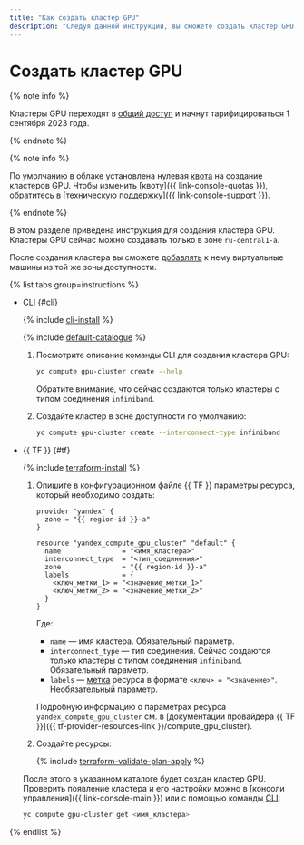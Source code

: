 ```yaml
---
title: "Как создать кластер GPU"
description: "Следуя данной инструкции, вы сможете создать кластер GPU."
---
```


# Создать кластер GPU

{% note info %}

Кластеры GPU переходят в [общий доступ](../../../overview/concepts/launch-stages.md) и начнут тарифицироваться 1 сентября 2023 года.

{% endnote %}

{% note info %}

По умолчанию в облаке установлена нулевая [квота](../../concepts/limits.md#compute-quotas) на создание кластеров GPU. Чтобы изменить [квоту]({{ link-console-quotas }}), обратитесь в [техническую поддержку]({{ link-console-support }}).

{% endnote %}

В этом разделе приведена инструкция для создания кластера GPU. Кластеры GPU сейчас можно создавать только в зоне `ru-central1-a`.

После создания кластера вы сможете [добавлять](gpu-add-to-cluster.md) к нему виртуальные машины из той же зоны доступности.

{% list tabs group=instructions %}

- CLI {#cli}

  {% include [cli-install](../../../_includes/cli-install.md) %}

  {% include [default-catalogue](../../../_includes/default-catalogue.md) %}

  1. Посмотрите описание команды CLI для создания кластера GPU:

      ```bash
      yc compute gpu-cluster create --help
      ```
      
     Обратите внимание, что сейчас создаются только кластеры с типом соединения `infiniband`.

  1. Создайте кластер в зоне доступности по умолчанию:
      
      ```bash
      yc compute gpu-cluster create --interconnect-type infiniband
      ```

- {{ TF }} {#tf}

  {% include [terraform-install](../../../_includes/terraform-install.md) %}
  
  1. Опишите в конфигурационном файле {{ TF }} параметры ресурса, который необходимо создать:

          
      ```hcl
      provider "yandex" {
        zone = "{{ region-id }}-a"
      }

      resource "yandex_compute_gpu_cluster" "default" {
        name               = "<имя_кластера>"
        interconnect_type  = "<тип_соединения>"
        zone               = "{{ region-id }}-a"
        labels             = {
          <ключ_метки_1> = "<значение_метки_1>"
          <ключ_метки_2> = "<значение_метки_2>"
        }
      }
      ```



      Где:

      * `name` — имя кластера. Обязательный параметр.
      * `interconnect_type` — тип соединения. Сейчас создаются только кластеры с типом соединения `infiniband`. Обязательный параметр.
      * `labels` — [метка](../../../resource-manager/concepts/labels.md) ресурса в формате `<ключ> = "<значение>"`. Необязательный параметр.

      Подробную информацию о параметрах ресурса `yandex_compute_gpu_cluster` см. в [документации провайдера {{ TF }}]({{ tf-provider-resources-link }}/compute_gpu_cluster).

  1. Создайте ресурсы:

      {% include [terraform-validate-plan-apply](../../../_tutorials/terraform-validate-plan-apply.md) %}

  После этого в указанном каталоге будет создан кластер GPU. Проверить появление кластера и его настройки можно в [консоли управления]({{ link-console-main }}) или с помощью команды [CLI](../../../cli/quickstart.md):

    ```bash
    yc compute gpu-cluster get <имя_кластера>
    ```

{% endlist %}
